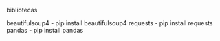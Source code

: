 bibliotecas

beautifulsoup4 - pip install beautifulsoup4
requests - pip install requests
pandas - pip install pandas
